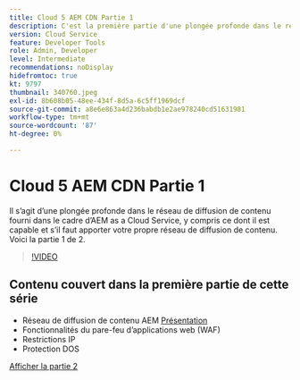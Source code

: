 ```yaml
---
title: Cloud 5 AEM CDN Partie 1
description: C'est la première partie d'une plongée profonde dans le réseau de diffusion de contenu d'AEM as a Cloud Service.
version: Cloud Service
feature: Developer Tools
role: Admin, Developer
level: Intermediate
recommendations: noDisplay
hidefromtoc: true
kt: 9797
thumbnail: 340760.jpeg
exl-id: 8b608b05-48ee-434f-8d5a-6c5ff1969dcf
source-git-commit: a8e6e863a4d236babdb1e2ae978240cd51631981
workflow-type: tm+mt
source-wordcount: '87'
ht-degree: 0%

---
```


# Cloud 5 AEM CDN Partie 1

Il s’agit d’une plongée profonde dans le réseau de diffusion de contenu fourni dans le cadre d’AEM as a Cloud Service, y compris ce dont il est capable et s’il faut apporter votre propre réseau de diffusion de contenu. Voici la partie 1 de 2.

>[!VIDEO](https://video.tv.adobe.com/v/340760/?quality=12&learn=on)

## Contenu couvert dans la première partie de cette série

+ Réseau de diffusion de contenu AEM [Présentation](https://experienceleague.adobe.com/docs/experience-manager-cloud-service/content/implementing/content-delivery/cdn.html)
+ Fonctionnalités du pare-feu d’applications web (WAF)
+ Restrictions IP
+ Protection DOS

[Afficher la partie 2](cloud5-aem-cdn-part2.md)